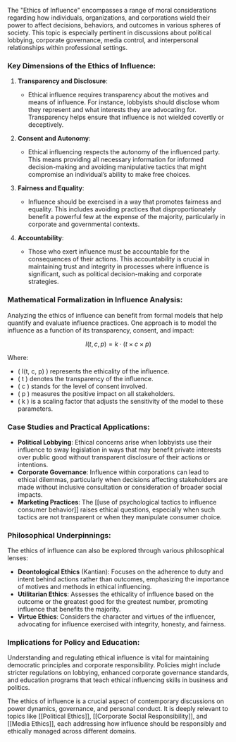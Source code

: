 The "Ethics of Influence" encompasses a range of moral considerations regarding how individuals, organizations, and corporations wield their power to affect decisions, behaviors, and outcomes in various spheres of society. This topic is especially pertinent in discussions about political lobbying, corporate governance, media control, and interpersonal relationships within professional settings.

### Key Dimensions of the Ethics of Influence:

1. **Transparency and Disclosure**:
   - Ethical influence requires transparency about the motives and means of influence. For instance, lobbyists should disclose whom they represent and what interests they are advocating for. Transparency helps ensure that influence is not wielded covertly or deceptively.

2. **Consent and Autonomy**:
   - Ethical influencing respects the autonomy of the influenced party. This means providing all necessary information for informed decision-making and avoiding manipulative tactics that might compromise an individual’s ability to make free choices.
   
3. **Fairness and Equality**:
   - Influence should be exercised in a way that promotes fairness and equality. This includes avoiding practices that disproportionately benefit a powerful few at the expense of the majority, particularly in corporate and governmental contexts.

4. **Accountability**:
   - Those who exert influence must be accountable for the consequences of their actions. This accountability is crucial in maintaining trust and integrity in processes where influence is significant, such as political decision-making and corporate strategies.

### Mathematical Formalization in Influence Analysis:

Analyzing the ethics of influence can benefit from formal models that help quantify and evaluate influence practices. One approach is to model the influence as a function of its transparency, consent, and impact:

$$ I(t, c, p) = k \cdot (t \times c \times p) $$

Where:
- \( I(t, c, p) \) represents the ethicality of the influence.
- \( t \) denotes the transparency of the influence.
- \( c \) stands for the level of consent involved.
- \( p \) measures the positive impact on all stakeholders.
- \( k \) is a scaling factor that adjusts the sensitivity of the model to these parameters.

### Case Studies and Practical Applications:

- **Political Lobbying**: Ethical concerns arise when lobbyists use their influence to sway legislation in ways that may benefit private interests over public good without transparent disclosure of their actions or intentions.
- **Corporate Governance**: Influence within corporations can lead to ethical dilemmas, particularly when decisions affecting stakeholders are made without inclusive consultation or consideration of broader social impacts.
- **Marketing Practices**: The [[use of psychological tactics to influence consumer behavior]] raises ethical questions, especially when such tactics are not transparent or when they manipulate consumer choice.

### Philosophical Underpinnings:

The ethics of influence can also be explored through various philosophical lenses:
- **Deontological Ethics** (Kantian): Focuses on the adherence to duty and intent behind actions rather than outcomes, emphasizing the importance of motives and methods in ethical influencing.
- **Utilitarian Ethics**: Assesses the ethicality of influence based on the outcome or the greatest good for the greatest number, promoting influence that benefits the majority.
- **Virtue Ethics**: Considers the character and virtues of the influencer, advocating for influence exercised with integrity, honesty, and fairness.

### Implications for Policy and Education:

Understanding and regulating ethical influence is vital for maintaining democratic principles and corporate responsibility. Policies might include stricter regulations on lobbying, enhanced corporate governance standards, and education programs that teach ethical influencing skills in business and politics.

The ethics of influence is a crucial aspect of contemporary discussions on power dynamics, governance, and personal conduct. It is deeply relevant to topics like [[Political Ethics]], [[Corporate Social Responsibility]], and [[Media Ethics]], each addressing how influence should be responsibly and ethically managed across different domains.